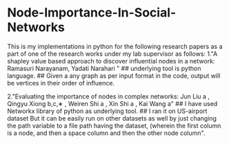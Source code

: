 # Node-Importance-In-Social-Networks
This is my implementations in python for the following research papers as a part of one of the research works under my lab supervisor as follows:
1."A shapley value based approach to discover influential nodes in a network: Ramasuri Narayanam, Yadati Narahari "
    ## underlying tool is python language.
    ## Given a any graph as per input format in the code, output will be vertices in their order of influence.

2."Evaluating the importance of nodes in complex networks:
    Jun Liu a , Qingyu Xiong b,c,∗ , Weiren Shi a , Xin Shi a , Kai Wang a"
    ## I have used Networkx library of python as underlying tool.
    ## I ran it on US-airport dataset
    But it can be easily run on other datasets as well by just changing the path variable to a file path having the dataset, (wherein the 
    first column is a node, and then a space column and then the other node column".

